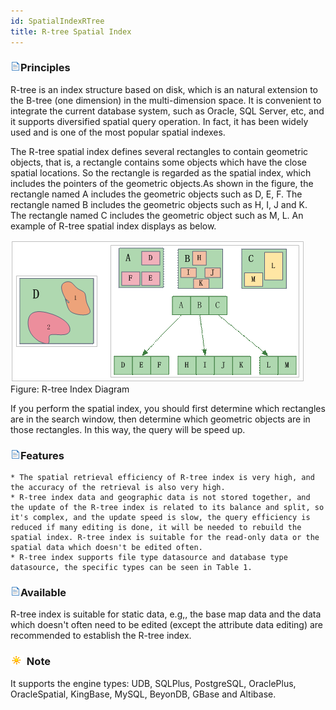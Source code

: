 ```yaml
---
id: SpatialIndexRTree
title: R-tree Spatial Index  
---  
```

### ![](../../img/read.gif)Principles

R-tree is an index structure based on disk, which is an natural extension to 
the B-tree (one dimension) in the multi-dimension space. It is convenient to 
integrate the current database system, such as Oracle, SQL Server, etc, and it 
supports diversified spatial query operation. In fact, it has been widely used 
and is one of the most popular spatial indexes.

The R-tree spatial index defines several rectangles to contain geometric 
objects, that is, a rectangle contains some objects which have the close 
spatial locations. So the rectangle is regarded as the spatial index, which 
includes the pointers of the geometric objects.As shown in the figure, the 
rectangle named A includes the geometric objects such as D, E, F. The 
rectangle named B includes the geometric objects such as H, I, J and K. The 
rectangle named C includes the geometric object such as M, L. An example of 
R-tree spatial index displays as below.

![](img-en/Rtree.png)  
Figure: R-tree Index Diagram  
  
If you perform the spatial index, you should first determine which rectangles 
are in the search window, then determine which geometric objects are in those 
rectangles. In this way, the query will be speed up.

### ![](../../img/read.gif)Features

    * The spatial retrieval efficiency of R-tree index is very high, and the accuracy of the retrieval is also very high.
    * R-tree index data and geographic data is not stored together, and the update of the R-tree index is related to its balance and split, so it's complex, and the update speed is slow, the query efficiency is reduced if many editing is done, it will be needed to rebuild the spatial index. R-tree index is suitable for the read-only data or the spatial data which doesn't be edited often.
    * R-tree index supports file type datasource and database type datasource, the specific types can be seen in Table 1.

### ![](../../img/read.gif)Available

R-tree index is suitable for static data, e.g,, the base map data and the data 
which doesn't often need to be edited (except the attribute data editing) are 
recommended to establish the R-tree index.

### ![](../../img/note.png) Note

It supports the engine types: UDB, SQLPlus, PostgreSQL, OraclePlus, OracleSpatial, KingBase, MySQL, BeyonDB, GBase and Altibase.



